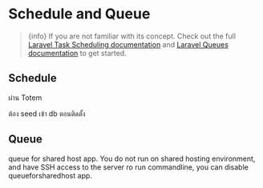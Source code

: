 # Schedule and Queue

 > {info} If you are not familiar with its concept. Check out the full [Laravel Task Scheduling documentation](https://laravel.com/docs/master/scheduling) and [Laravel Queues documentation](https://laravel.com/docs/master/queues) to get started. 

## Schedule


ผ่าน Totem  

ต้อง seed เข้า db ตอนติดตั้ง 


## Queue

queue for shared host app. You do not run on shared hosting environment, and have SSH access to the server ro run commandline, you can disable queueforsharedhost app.

